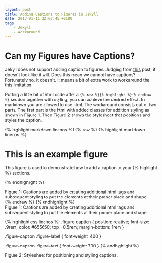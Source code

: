 ```yaml
---
layout: post
title: Adding Captions to Figures in Jekyll
date: 2017-01-11 22:07:45 +0100
tags:
    - Jekyll
    - Workaround
---
```


# Can my Figures have Captions?
Jekyll does not support adding caption to figures. Judging from
[this](https://github.com/jekyll/jekyll/issues/5020) post, it doesn't
look like it will. Does this mean we cannot have captions? Fortunately
no, it doesn't. It means a bit of extra work to workaround the this
limitation.

Putting a little bit of html code after a `{% raw %}{% highlight
%}{% endraw %}` section together with styling, you can achieve the
desired effect. In markdown you are allowed to use html. The workaround
consists out of two parts. The first part is the html with added
classes for addition styling as shown in Figure 1. Then Figure 2 shows
the stylesheet that positions and styles the caption.

{% highlight markdown linenos %}
{% raw %}
{% highlight markdown linenos %}
# This is an example figure

This figure is used to demonstrate how to add a caption to your {%
highlight %} sections.

{% endhighlight %}
<div class="figure-caption">
    <span class="label">Figure 1:</span>
    <span class="text">
        Captions are added by creating additional html tags and subsequent
        styling to put the elements at their proper place and shape.
   </span>
</div>
{% endraw %}
{% endhighlight %}
<div class="figure-caption">
    <span class="label">Figure 1:</span>
    <span class="text">
        Captions are added by creating additional html tags and subsequent
        styling to put the elements at their proper place and shape.
    </span>
</div>

{% highlight css linenos %}
.figure-caption {
    position: relative;
    font-size: .9rem;
    color: #655650;
    top: -0.5rem;
    margin-bottom: 1rem
}

.figure-caption .figure-label {
    font-weight: 400
}

.figure-caption .figure-text {
    font-weight: 300
}
{% endhighlight %}
<div class="figure-caption">
    <span class="label">Figure 2:</span>
    <span class="text">
        Stylesheet for positioning and styling captions.
    </span>
</div>
